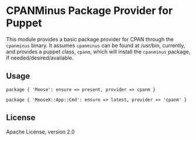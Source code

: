 # CPANMinus Package Provider for Puppet

This module provides a basic package provider for CPAN through the `cpanminus` binary.
It assumes `cpanminus` can be found at /usr/bin, currently, and provides a puppet class,
`cpanm`, which will install the `cpanminus` package, if needed/desired/available.

## Usage

    package { 'Moose': ensure => present, provider => cpanm }

    package { 'MooseX::App::Cmd': ensure => latest, provider => 'cpanm' }

## License

Apache License, version 2.0

